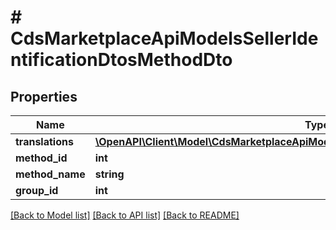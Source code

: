 # # CdsMarketplaceApiModelsSellerIdentificationDtosMethodDto

## Properties

Name | Type | Description | Notes
------------ | ------------- | ------------- | -------------
**translations** | [**\OpenAPI\Client\Model\CdsMarketplaceApiModelsSellerIdentificationDtosTranslationDto[]**](CdsMarketplaceApiModelsSellerIdentificationDtosTranslationDto.md) |  | [optional]
**method_id** | **int** |  | [optional]
**method_name** | **string** |  | [optional]
**group_id** | **int** |  | [optional]

[[Back to Model list]](../../README.md#models) [[Back to API list]](../../README.md#endpoints) [[Back to README]](../../README.md)
